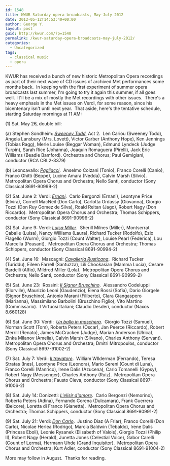 ```yaml
---
id: 1548
title: KWUR Saturday opera broadcasts, May-July 2012
date: 2012-05-12T14:53:40+00:00
author: George Y.
layout: post
guid: http://kwur.com/?p=1548
permalink: /kwur-saturday-opera-broadcasts-may-july-2012/
categories:
  - Uncategorized
tags:
  - classical music
  - opera
---
```

<div class="pf-content">
  <p>
    KWUR has received a bunch of new historic Metropolitan Opera recordings as part of their next wave of CD issues of archived Met performances some months back.&nbsp; In keeping with the first experiment of summer opera broadcasts last summer, I'm going to try it again this summer, if all goes well.&nbsp; It'll be a mix of mostly the Met recordings with other issues.&nbsp; There's a heavy emphasis in the Met issues on Verdi, for some reason, since his bicentenary isn't until next year.&nbsp; That aside, here's the tentative schedule, starting Saturday mornings at 11 AM:
  </p>
  
  <p>
    (1) Sat. May 26, double bill:
  </p>
  
  <p>
    (a) Stephen Sondheim: <em><u>Sweeney Todd</u></em>, Act 2.&nbsp; Len Cariou (Sweeney Todd), Angela Lansbury (Mrs. Lovett), Victor Garber (Anthony Hope), Ken Jennings (Tobias Ragg), Merle Louise (Beggar Woman), Edmund Lyndeck (Judge Turpin), Sarah Rice (Johanna), Joaquin Romaguera (Pirelli), Jack Eric Williams (Beadle Bamford). Orchestra and Chorus; Paul Gemigiani, conductor (RCA CBL2-3379)
  </p>
  
  <p>
    (b) Leoncavallo: <u><em>Pagliacci</em></u>.&nbsp; Anselmo Colzani (Tonio), Franco Corelli (Canio), Franco Ghitti (Beppe), Lucine Amara (Nedda), Calvin Marsh (Silvio).&nbsp; Metropolitan Opera Chorus and Orchestra; Nello Santi, conductor (Sony Classical 8691-90999-2)
  </p>
  
  <p>
    (2) Sat. June 2: Verdi: <u><em>Ernani</em></u>.&nbsp; Carlo Bergonzi (Ernani), Leontyne Price (Elvira), Cornell MacNeil (Don Carlo), Carlotta Ordassy (Giovanna), Giorgio Tozzi (Don Ruy Gomez de Silva), Roald Reitan (Jago), Robert Nagy (Don Riccardo).&nbsp; Metropolitan Opera Chorus and Orchestra; Thomas Schippers, conductor (Sony Classical 8691-90996-2)
  </p>
  
  <p>
    (3) Sat. June 9: Verdi: <u><em>Luisa Miller</em></u>.&nbsp; Sherill Milnes (Miller), Montserrat Caballe (Luisa), Nancy Williams (Laura), Richard Tucker (Rodolfo), Ezio Flagello (Wurm), Giorgio Tozzi (Count Walter), Louise Pearl (Federica), Lou Marcella (Peasant).&nbsp; Metropolitan Opera Chorus and Orchestra; Thomas Schippers, conductor (Sony Classical 8691-90994-2)
  </p>
  
  <p>
    (4) Sat. June 16:&nbsp; Mascagni: <u><em>Cavalleria Rusticana</em></u>.&nbsp; Richard Tucker (Turiddu), Eileen Farrell (Santuzza), Lili Chookasian (Mamma Lucia), Cesare Bardelli (Alfio), Mildred Miller (Lola).&nbsp; Metropolitan Opera Chorus and Orchestra; Nello Santi, conductor (Sony Classical 8691-90999-2)
  </p>
  
  <p>
    (5) Sat. June 23:&nbsp; Rossini: <em><u>Il Signor Bruschino</u></em>.&nbsp; Alessandro Codeluppi (Florville), Maurizio Leoni (Gaudenzio), Elena Rossi (Sofia), Dario Giorgele (Signor Bruschino), Antonio Marani (Filiberto), Clara Giangaspero (Marianna), Massimilano Barbolini (Bruschino Figlio), Vito Martino (Commissario).&nbsp; I Virtuosi Italiani; Claudio Desderi, conductor (Naxos 8.660128)
  </p>
  
  <p>
    (6) Sat. June 30: Verdi:&nbsp; <em><u>Un ballo in maschera</u></em>.&nbsp; Giorgio Tozzi (Samuel), Norman Scott (Tom), Roberta Peters (Oscar), Jan Peerce (Riccardo), Robert Merrill (Renato), James McCracken (Judge), Marian Anderson (Ulrica), Zinka Milanov (Amelia), Calvin Marsh (Silvano), Charles Anthony (Servant).&nbsp; Metropolitan Opera Chorus and Orchestra; Dmitri Mitropoulos, conductor (Sony Classical 8697-91002-2)
  </p>
  
  <p>
    (7) Sat. July 7: Verdi: <u><em>Il trovatore</em></u>.&nbsp; William WIlderman (Ferrando), Teresa Stratas (Ines), Leontyne Price (Leonora), Mario Sereni (Count di Luna), Franco Corelli (Manrico), Irene Dalis (Azucena), Carlo Tomanelli (Gypsy), Robert Nagy (Messenger), Charles Anthony (Ruiz).&nbsp; Metropolitan Opera Chorus and Orchestra; Fausto Cleva, conductor (Sony Classical 8697-91006-2)
  </p>
  
  <p>
    (8) Sat. July 14: Donizetti: <em><u>L'elisir d'amore</u></em>.&nbsp; Carlo Bergonzi (Nemorino), Roberta Peters (Adina), Fernando Corena (Dulcamara), Frank Guerrera (Belcore), Loretta di Franco (Gianetta).&nbsp; Metropolitan Opera Chorus and Orchestra; Thomas Schippers, conductor (Sony Classical 8691-90991-2)
  </p>
  
  <p>
    (9) Sat. July 21: Verdi: <em><u>Don Carlo</u></em>.&nbsp; Justino Diaz (A Friar), Franco Corelli (Don Carlo), Nicolae Herlea (Rodrigo), Marcia Baldwin (Tebaldo), Irene Dalis (Princess Eboli), Leonie Rysanek (Elisabeth of Valois), Giorgio Tozzi (Philip II), Robert Nagy (Herald), Junetta Jones (Celestial Voice), Gabor Carelli (Count of Lerma), Hermann Uhde (Grand Inquisitor).&nbsp; Metropolitan Opera Chorus and Orchestra; Kurt Adler, conductor (Sony Classical 8691-91004-2)
  </p>
  
  <p>
    More may follow in August.&nbsp; Thanks for reading.
  </p>
</div>